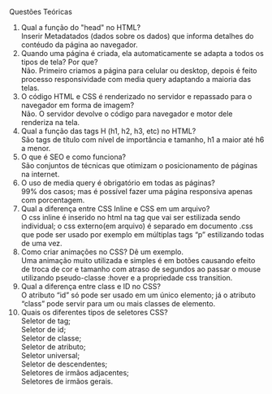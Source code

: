 Questões Teóricas
1.	Qual a função do "head" no HTML?<br/>
Inserir Metadatados (dados sobre os dados) que informa detalhes do contéudo da página ao navegador.
2.	Quando uma página é criada, ela automaticamente se adapta a todos os tipos de tela? Por que?<br/>
Não. Primeiro criamos a página para celular ou desktop, depois é feito processo responsividade com media query adaptando a maioria das telas.
3.	O código HTML e CSS é renderizado no servidor e repassado para o navegador em forma de imagem?<br/>
Não. O servidor devolve o código para navegador e motor dele renderiza na tela.
4.	Qual a função das tags H (h1, h2, h3, etc) no HTML?<br/>
São tags de título com nível de importância e tamanho, h1 a maior até h6 a menor.
5.	O que é SEO e como funciona?<br/>
São conjuntos de técnicas que otimizam o posicionamento de páginas na internet.
6.	O uso de media query é obrigatório em todas as páginas?<br/>
99% dos casos; mas é possível fazer uma página responsiva apenas com porcentagem.
7.	Qual a diferença entre CSS Inline e CSS em um arquivo?<br/>
O css inline é inserido no html na tag que vai ser estilizada sendo individual; o css externo(em arquivo) é separado em documento .css que pode ser usado por exemplo em múltiplas tags “p” estilizando todas de uma vez.
8.	Como criar animações no CSS? Dê um exemplo.<br/>
Uma animação muito utilizada e simples é em botões causando efeito de troca de cor e tamanho com atraso de segundos ao passar o mouse utilizando pseudo-classe :hover e a propriedade css transition.
9.	Qual a diferença entre class e ID no CSS?<br/>
O atributo “id” só pode ser usado em um único elemento; já o atributo “class” pode servir para um ou mais classes de elemento.
10.	Quais os diferentes tipos de seletores CSS?<br/>
Seletor de tag;<br/>
Seletor de id;<br/>
Seletor de classe;<br/>
Seletor de atributo;<br/>
Seletor universal;<br/>
Seletor de descendentes;<br/>
Seletores de irmãos adjacentes;<br/>
Seletores de irmãos gerais.
